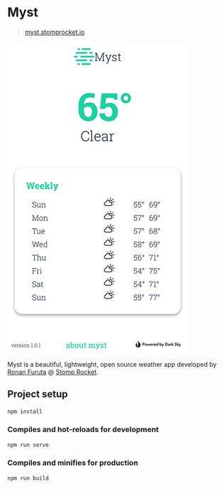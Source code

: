 # Myst

> [myst.stomprocket.io](https://brainstormincstudio.com)

![Myst home screen](./screenshot.png)

Myst is a beautiful, lightweight, open source weather app developed by [Ronan Furuta](https://brainstormincstudio.com) @ [Stomp Rocket](https://stomprocket.io).

## Project setup

```
npm install
```

### Compiles and hot-reloads for development

```
npm run serve
```

### Compiles and minifies for production

```
npm run build
```
